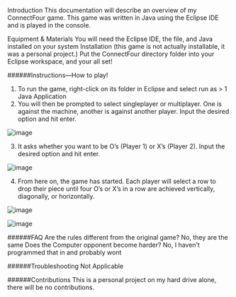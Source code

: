 Introduction
This documentation will describe an overview of my ConnectFour game. This game was written in Java using the Eclipse IDE and is played in the console.

Equipment & Materials
You will need the Eclipse IDE, the file, and Java installed on your system
Installation 
(this game is not actually installable, it was a personal project.)
Put the ConnectFour directory folder into your Eclipse workspace, and your all set!

######Instructions—How to play!
1.	To run the game, right-click on its folder in Eclipse and select run as > 1 Java Application
2.	You will then be prompted to select singleplayer or multiplayer. One is against the machine, another is against another player. Input the desired option and hit enter.

![image](https://user-images.githubusercontent.com/84241432/126331469-63fcc9c4-09ac-48b5-8f62-687209d9545e.png)

3.	It asks whether you want to be O’s (Player 1) or X’s (Player 2). Input the desired option and hit enter.

![image](https://user-images.githubusercontent.com/84241432/126331572-edac666b-a812-40a4-8fc7-0c54407fc2e9.png)

4.	From here on, the game has started. Each player will select a row to drop their piece until four O’s or X’s in a row are achieved vertically, diagonally, or horizontally.


![image](https://user-images.githubusercontent.com/84241432/126331613-a534d47c-448b-485b-84ad-b3158ef88817.png)

![image](https://user-images.githubusercontent.com/84241432/126331639-6e67cc6c-fe61-49c9-9206-1c6224f2c0fd.png)

######FAQ
Are the rules different from the original game? No, they are the same
Does the Computer opponent become harder? No, I haven’t programmed that in and probably wont

######Troubleshooting
Not Applicable

######Contributions
This is a personal project on my hard drive alone, there will be no contributions.

